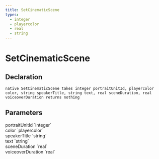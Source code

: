 ```yaml
---
title: SetCinematicScene
types:
  - integer
  - playercolor
  - real
  - string
---
```


# SetCinematicScene

## Declaration

```
native SetCinematicScene takes integer portraitUnitId, playercolor color, string speakerTitle, string text, real sceneDuration, real voiceoverDuration returns nothing
```

## Parameters
<dl>
  <dt>portraitUnitId `integer`</dt>
  <dd></dd>

  <dt>color `playercolor`</dt>
  <dd></dd>

  <dt>speakerTitle `string`</dt>
  <dd></dd>

  <dt>text `string`</dt>
  <dd></dd>

  <dt>sceneDuration `real`</dt>
  <dd></dd>

  <dt>voiceoverDuration `real`</dt>
  <dd></dd>
</dl>